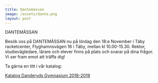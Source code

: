 ```yaml
---
title: Dantemässan
image: /assets/dante.png
layout: post
---
```

DANTEMÄSSAN

Besök oss på DANTEMÄSSAN nu på lördag den 18:e November i Täby racketcenter, Flyghamnsvägen 16 i Täby, mellan kl 10.00-15.30.
Rektor, studievägledare, lärare och elever finns på plats och svarar på dina frågor. 
Vi ser fram emot att träffa dig!

Ta gärna en titt i vår katalog:

[Katalog Danderyds Gymnasium 2018-2019](/assets/Katalog.pdf)


